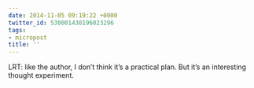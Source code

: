 ```yaml
---
date: 2014-11-05 09:19:22 +0000
twitter_id: 530001430196023296
tags:
- micropost
title: ''
---
```


LRT: like the author, I don’t think it’s a practical plan. But it’s an interesting thought experiment.
